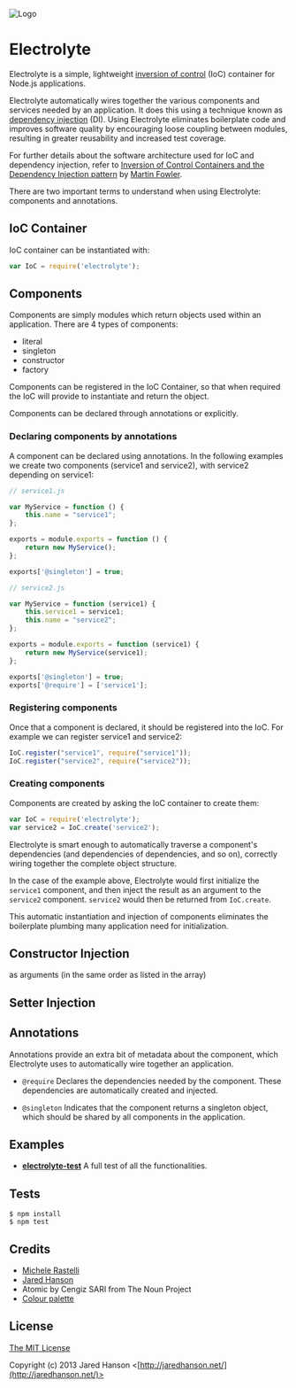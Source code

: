 ![Logo](logo.png)
# Electrolyte

Electrolyte is a simple, lightweight [inversion of control](http://en.wikipedia.org/wiki/Inversion_of_control)
(IoC) container for Node.js applications.

Electrolyte automatically wires together the various components and services
needed by an application.  It does this using a technique known as
[dependency injection](http://en.wikipedia.org/wiki/Dependency_injection) (DI).
Using Electrolyte eliminates boilerplate code and improves software quality by
encouraging loose coupling between modules, resulting in greater reusability and
increased test coverage.

For further details about the software architecture used for IoC and dependency
injection, refer to [Inversion of Control Containers and the Dependency Injection pattern](http://martinfowler.com/articles/injection.html)
by [Martin Fowler](http://martinfowler.com/).

There are two important terms to understand when using Electrolyte:
components and annotations.

## IoC Container

IoC container can be instantiated with:

```javascript
var IoC = require('electrolyte');
```

## Components

Components are simply modules which return objects used within an application.
There are 4 types of components:
- literal
- singleton
- constructor
- factory

Components can be registered in the IoC Container, so that when required the IoC will
provide to instantiate and return the object.

Components can be declared through annotations or explicitly.

### Declaring components by annotations

A component can be declared using annotations. In the following examples we create two
components (service1 and service2), with service2 depending on service1:

```javascript
// service1.js

var MyService = function () {
	this.name = "service1";
};

exports = module.exports = function () {
	return new MyService();
};

exports['@singleton'] = true;
```

```javascript
// service2.js

var MyService = function (service1) {
	this.service1 = service1;
	this.name = "service2";
};

exports = module.exports = function (service1) {
	return new MyService(service1);
};

exports['@singleton'] = true;
exports['@require'] = ['service1'];
```

### Registering components

Once that a component is declared, it should be registered into the IoC. For example we
can register service1 and service2:

```javascript
IoC.register("service1", require("service1"));
IoC.register("service2", require("service2"));
```

### Creating components

Components are created by asking the IoC container to create them:

```javascript
var IoC = require('electrolyte');
var service2 = IoC.create('service2');
```

Electrolyte is smart enough to automatically traverse a component's dependencies
(and dependencies of dependencies, and so on), correctly wiring together the
complete object structure.

In the case of the example above, Electrolyte would first initialize the
`service1` component, and then inject the result as an argument to the `service2`
component.  `service2` would then be returned from `IoC.create`.

This automatic instantiation and injection of components eliminates the
boilerplate plumbing many application need for initialization.


## Constructor Injection

as arguments (in the same
   order as listed in the array)

## Setter Injection


## Annotations

Annotations provide an extra bit of metadata about the component, which
Electrolyte uses to automatically wire together an application.

- `@require`  Declares the dependencies needed by the component.  These
   dependencies are automatically created and injected.






- `@singleton`  Indicates that the component returns a singleton object, which
  should be shared by all components in the application.




## Examples

- __[electrolyte-test](https://github.com/rashtao/electrolyte-test)__
  A full test of all the functionalities.

## Tests

    $ npm install
    $ npm test

## Credits

  - [Michele Rastelli](http://github.com/rashtao)
  - [Jared Hanson](http://github.com/jaredhanson)
  - Atomic by Cengiz SARI from The Noun Project
  - [Colour palette](http://www.colourlovers.com/palette/912371/Electrolytes)

## License

[The MIT License](http://opensource.org/licenses/MIT)

Copyright (c) 2013 Jared Hanson <[http://jaredhanson.net/](http://jaredhanson.net/)>
